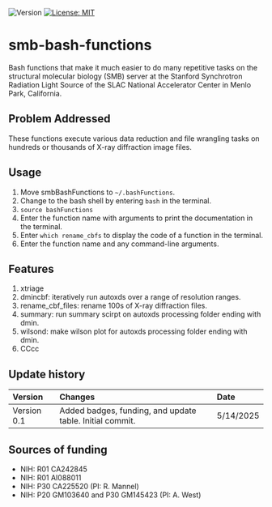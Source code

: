 ![Version](https://img.shields.io/static/v1?label=smb-bash-functions&message=0.1&color=brightcolor)
[![License: MIT](https://img.shields.io/badge/License-MIT-blue.svg)](https://opensource.org/licenses/MIT)

# smb-bash-functions

Bash functions that make it much easier to do many repetitive tasks on the structural molecular biology (SMB) server at the Stanford Synchrotron Radiation Light Source of the SLAC National Accelerator Center in Menlo Park, California.

## Problem Addressed
These functions execute various data reduction and file wrangling tasks on hundreds or thousands of X-ray diffraction image files.

## Usage

1. Move smbBashFunctions to `~/.bashFunctions`.
2. Change to the bash shell by entering `bash` in the terminal.
3. `source bashFunctions`
4. Enter the function name with arguments to print the documentation in the terminal.
5. Enter `which rename_cbfs` to display the code of a function in the terminal. 
6. Enter the function name and any command-line arguments.

## Features

1. xtriage
2. dmincbf: iteratively run autoxds over a range of resolution ranges.
3. rename_cbf_files: rename 100s of X-ray diffraction files.
4. summary: run summary scirpt on autoxds processing folder ending with dmin.
5. wilsond: make wilson plot for autoxds processing folder ending with dmin.
6. CCcc

## Update history

|Version      | Changes                                                                                                                                                                         | Date                 |
|:-----------|:------------------------------------------------------------------------------------------------------------------------------------------|:--------------------|
| Version 0.1 |   Added badges, funding, and update table.  Initial commit.                                                                                                                | 5/14/2025  |

## Sources of funding

- NIH: R01 CA242845
- NIH: R01 AI088011
- NIH: P30 CA225520 (PI: R. Mannel)
- NIH: P20 GM103640 and P30 GM145423 (PI: A. West)

